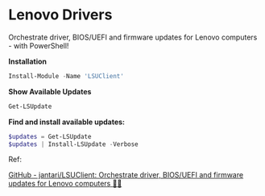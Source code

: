 # Lenovo Drivers

Orchestrate driver, BIOS/UEFI and firmware updates for Lenovo computers - with PowerShell!

**Installation**

```powershell
Install-Module -Name 'LSUClient'
```

**Show Available Updates**

```powershell
Get-LSUpdate
```

**Find and install available updates:**

```powershell
$updates = Get-LSUpdate
$updates | Install-LSUpdate -Verbose
```

Ref:

[GitHub - jantari/LSUClient: Orchestrate driver, BIOS/UEFI and firmware updates for Lenovo computers 👨‍💻](https://github.com/jantari/LSUClient)


